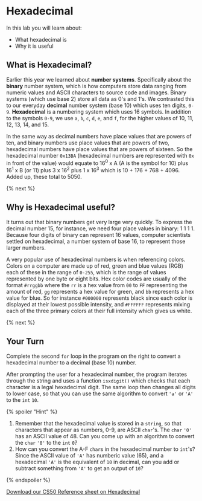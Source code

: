 # Hexadecimal

In this lab you will learn about:

- What hexadecimal is
- Why it is useful

## What is Hexadecimal?

Earlier this year we learned about **number systems**. Specifically about the **binary** number system, which is how computers store data ranging from numeric values and ASCII characters to source code and images. Binary systems (which use base 2) store all data as 0's and 1's. We contrasted this to our everyday **decimal** number system (base 10) which uses ten digits, `0-9`. **Hexadecimal** is a numbering system which uses 16 symbols. In addition to the symbols `0-9`, we use `a`, `b`, `c`, `d`, `e`, and `f`, for the higher values of 10, 11, 12, 13, 14, and 15.

In the same way as decimal numbers have place values that are powers of ten, and binary numbers use place values that are powers of two, hexadecimal numbers have place values that are powers of sixteen. So the hexadecimal number `0x13BA` (hexadecimal numbers are represented with `0x` in front of the value) would equate to 16<sup>0</sup> x A (A is the symbol for 10) plus 16<sup>1</sup> x B (or 11) plus 3 x 16<sup>2</sup> plus 1 x 16<sup>3</sup> which is 10 + 176 + 768 + 4096. Added up, these total to 5050.

{% next %}

## Why is Hexadecimal useful?

It turns out that binary numbers get very large very quickly. To express the decimal number 15, for instance, we need four place values in binary: 1 1 1 1. Because four digits of binary can represent 16 values, computer scientists settled on hexadecimal, a number system of base 16, to represent those larger numbers.

A very popular use of hexadecimal numbers is when referencing colors. Colors on a computer are made up of red, green and blue values (RGB) each of these in the range of `0-255`, which is the range of values represented by one byte or eight bits. Hex color codes are usually of the format `#rrggbb` where the `rr` is a hex value from `00` to `FF` representing the amount of red, `gg` represents a hex value for green, and `bb` represents a hex value for blue. So for instance `#000000` represents black since each color is displayed at their lowest possible intensity, and `#FFFFFF` represents mixing each of the three primary colors at their full intensity which gives us white.

{% next %}

## Your Turn

Complete the second `for` loop in the program on the right to convert a hexadecimal number to a decimal (base 10) number. 

After prompting the user for a hexadecimal number, the program iterates through the string and uses a function `isxdigit()` which checks that each character is a legal hexadecimal digit. The same loop then changes all digits to lower case, so that you can use the same algorithm to convert `'a'` or `'A'` to the `int` `10`.

{% spoiler "Hint" %}

1. Remember that the hexadecimal value is stored in a `string`, so that characters that appear as numbers, 0-9, are ASCII `char`'s. The `char` `'0'` has an ASCII value of 48. Can you come up with an algorithm to convert the `char` `'0'` to the `int` `0`?
2. How can you convert the A-F `char`s in the hexadecimal number to `int`'s? Since the ASCII value of `'A'` has numberic value (65), and a hexadecimal `'A'` is the equivalent of `10` in decimal, can you add or subtract something from `'A'` to get an output of `10`?


{% endspoiler %}

[Download our CS50 Reference sheet on Hexadecimal](https://ap.cs50.school/assets/pdfs/unit4/hexadecimal.pdf)

